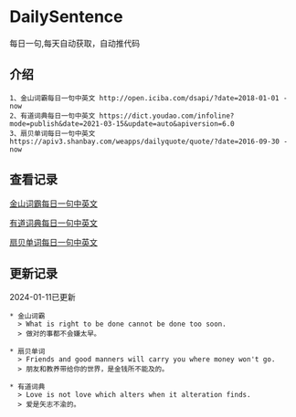 # DailySentence

每日一句,每天自动获取，自动推代码

## 介绍

```
1、金山词霸每日一句中英文 http://open.iciba.com/dsapi/?date=2018-01-01 - now
2、有道词典每日一句中英文 https://dict.youdao.com/infoline?mode=publish&date=2021-03-15&update=auto&apiversion=6.0
3、扇贝单词每日一句中英文 https://apiv3.shanbay.com/weapps/dailyquote/quote/?date=2016-09-30 - now
```

## 查看记录

[金山词霸每日一句中英文](./data/iciba/)

[有道词典每日一句中英文](./data/youdao/)

[扇贝单词每日一句中英文](./data/shanbay/)

## 更新记录
2024-01-11已更新 
```
* 金山词霸
  > What is right to be done cannot be done too soon.
  > 做对的事都不会嫌太早。

* 扇贝单词
  > Friends and good manners will carry you where money won't go.
  > 朋友和教养带给你的世界，是金钱所不能及的。

* 有道词典
  > Love is not love which alters when it alteration finds.
  > 爱是矢志不渝的。

```
